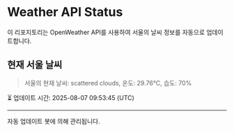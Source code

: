 
# Weather API Status

이 리포지토리는 OpenWeather API를 사용하여 서울의 날씨 정보를 자동으로 업데이트합니다.

## 현재 서울 날씨
> 서울의 현재 날씨: scattered clouds, 온도: 29.76°C, 습도: 70%

⏳ 업데이트 시간: 2025-08-07 09:53:45 (UTC)

---
자동 업데이트 봇에 의해 관리됩니다.
